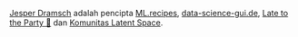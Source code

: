 <a href="https://dramsch.net">Jesper Dramsch</a> adalah pencipta <a href="https://ml.recipes">ML.recipes</a>, <a href="https://data-science-gui.de">data-science-gui.de</a>, <a href="https://late.email">Late to the Party 🎉</a> dan <a href="https://latent.club">Komunitas Latent Space</a>.
